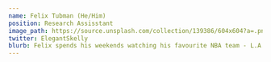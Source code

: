 ```yaml
---
name: Felix Tubman (He/Him)
position: Research Assisstant
image_path: https://source.unsplash.com/collection/139386/604x604?a=.png
twitter: ElegantSkelly
blurb: Felix spends his weekends watching his favourite NBA team - L.A. Clippers.
---
```

